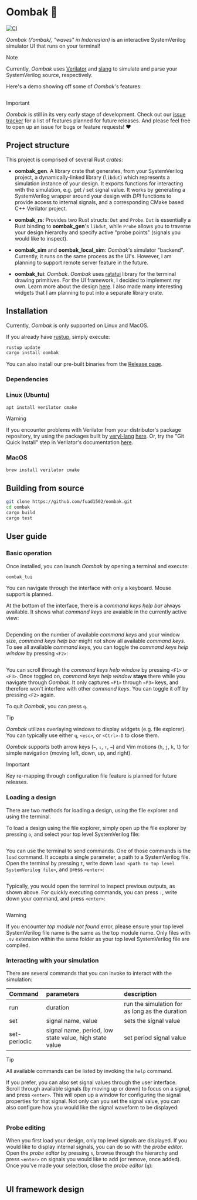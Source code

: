 # Oombak 🌊

[![CI](https://github.com/fuad1502/oombak/actions/workflows/CI.yml/badge.svg)](https://github.com/fuad1502/oombak/actions/workflows/CI.yml)

*Oombak (/ˈɔmbak/, "waves" in Indonesian)* is an interactive SystemVerilog simulator UI that runs on your terminal!

> [!NOTE]
> Currently, *Oombak* uses [Verilator](https://github.com/verilator/verilator) and [slang](https://github.com/MikePopoloski/slang) to simulate and parse your SystemVerilog source, respectively.

Here's a demo showing off some of *Oombak*'s features:

![]()

> [!IMPORTANT]
> *Oombak* is still in its very early stage of development. Check out our [issue tracker](https://github.com/fuad1502/oombak/issues?q=is%3Aissue%20state%3Aopen%20label%3Atracker) for a list of features planned for future releases. And please feel free to open up an issue for bugs or feature requests! ❤️

## Project structure

This project is comprised of several Rust *crates*:

- **oombak_gen**. A library crate that generates, from your SystemVerilog project, a dynamically-linked library (`libdut`) which represents a simulation instance of your design. It exports functions for interacting with the simulation, e.g. get / set signal value. It works by generating a SystemVerilog wrapper around your design with *DPI* functions to provide access to internal signals, and a corresponding CMake based C++ Verilator project.

- **oombak_rs**: Provides two Rust structs: `Dut` and `Probe`. `Dut` is essentially a Rust binding to **oombak_gen**'s `libdut`, while `Probe` allows you to traverse your design hierarchy and specify active "probe points" (signals you would like to inspect).

- **oombak_sim** and **oombak_local_sim**: *Oombak*'s simulator "backend". Currently, it runs on the same process as the UI's. However, I am planning to support remote server feature in the future.

- **oombak_tui**: *Oombak*. *Oombak* uses [ratatui](https://github.com/ratatui/ratatui) library for the terminal drawing primitives. For the UI framework, I decided to implement my own. Learn more about the design [here](). I also made many interesting widgets that I am planning to put into a separate library crate. 

## Installation

Currently, *Oombak* is only supported on Linux and MacOS.

If you already have [rustup](https://www.rust-lang.org/learn/get-started), simply execute:

```sh
rustup update
cargo install oombak
```
You can also install our pre-built binaries from the [Release page](https://github.com/fuad1502/oombak/releases).

### Dependencies

### Linux (Ubuntu)

```sh
apt install verilator cmake
```
> [!WARNING]
> If you encounter problems with Verilator from your distributor's package repository, try using the packages built by [veryl-lang]() [here](https://github.com/veryl-lang/verilator-package/releases). Or, try the "Git Quick Install" step in Verilator's documentation [here](https://veripool.org/guide/latest/install.html#git-quick-install).

### MacOS

```sh
brew install verilator cmake
```

## Building from source

```sh
git clone https://github.com/fuad1502/oombak.git
cd oombak
cargo build
cargo test
```

## User guide

### Basic operation

Once installed, you can launch *Oombak* by opening a terminal and execute:

```sh
oombak_tui
```

You can navigate through the interface with only a keyboard. Mouse support is planned.

At the bottom of the interface, there is a *command keys help bar* always available. It shows what *command keys* are avaiable in the currently active view:

![]()

Depending on the number of available *command keys* and your window size, *command keys help bar* might not show all available *command keys*. To see all available *command keys*, you can toggle the *command keys help window* by pressing `<F2>`:

![]()

You can scroll through the *command keys help window* by pressing `<F1>` or `<F3>`. Once toggled on, *command keys help window* **stays** there while you navigate through *Oombak*. It only captures `<F1>` through `<F3>` keys, and therefore won't interfere with other *command keys*. You can toggle it off by pressing `<F2>` again.

To quit *Oombak*, you can press `q`.

> [!TIP]
> *Oombak* utilizes overlaying windows to display widgets (e.g. file explorer). You can typically use either `q`, `<esc>`, or `<Ctrl>-D` to close them.

*Oombak* supports both arrow keys (`←`, `↓`, `↑`, `→`) and Vim motions (`h`, `j`, `k`, `l`) for simple navigation (moving left, down, up, and right).

> [!IMPORTANT]
> Key re-mapping through configuration file feature is planned for future releases. 

### Loading a design

There are two methods for loading a design, using the file explorer and using the terminal. 

To load a design using the file explorer, simply open up the file explorer by pressing `o`, and select your top level SystemVerilog file:

![]()

You can use the terminal to send commands. One of those commands is the `load` command. It accepts a single parameter, a path to a SystemVerilog file. Open the terminal by pressing `t`, write down `load <path to top level SystemVerilog file>`, and press `<enter>`:

![]()

Typically, you would open the terminal to inspect previous outputs, as shown above. For quickly executing commands, you can press `:`, write down your command, and press `<enter>`:

![]()

> [!WARNING]
> If you encounter *top module not found* error, please ensure your top level SystemVerilog file name is the same as the top module name. 
> Only files with `.sv` extension within the same folder as your top level SystemVerilog file are compiled.

### Interacting with your simulation

There are several commands that you can invoke to interact with the simulation:

| Command      | parameters                                             | description                                    |
| :----------- | :----------------------------------------------------- | :--------------------------------------------- |
| run          | duration                                               | run the simulation for as long as the duration |
| set          | signal name, value                                     | sets the signal value                          |
| set-periodic | signal name, period, low state value, high state value | set period signal value                        |

> [!TIP] 
> All available commands can be listed by invoking the `help` command. 

If you prefer, you can also set signal values through the user interface. Scroll through available signals (by moving up or down) to focus on a signal, and press `<enter>`. This will open up a window for configuring the signal properties for that signal. Not only can you set the signal value, you can also configure how you would like the signal waveform to be displayed:

![]()

### Probe editing

When you first load your design, only top level signals are displayed. If you would like to display internal signals, you can do so with the *probe editor*. Open the *probe editor* by pressing `s`, browse through the hierarchy and press `<enter>` on signals you would like to add (or remove, once added). Once you've made your selection, close the *probe editor* (`q`): 

![]()

## UI framework design
